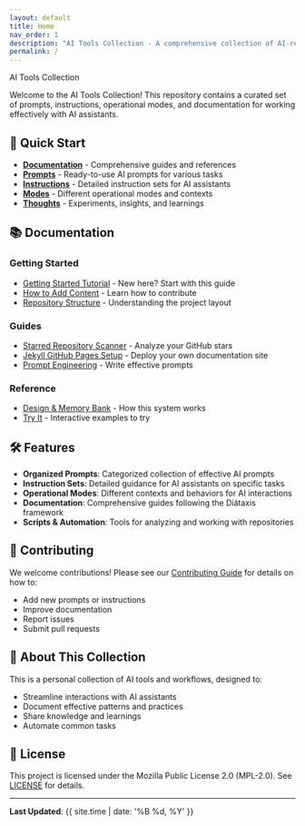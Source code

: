 ```yaml
---
layout: default
title: Home
nav_order: 1
description: "AI Tools Collection - A comprehensive collection of AI-related tools, prompts, instructions, and documentation for personal use."
permalink: /
---
```


AI Tools Collection

Welcome to the AI Tools Collection! This repository contains a curated set of prompts, instructions, operational modes, and documentation for working effectively with AI assistants.

## 🚀 Quick Start

- **[Documentation](docs/)** - Comprehensive guides and references
- **[Prompts](_prompts/)** - Ready-to-use AI prompts for various tasks
- **[Instructions](_instructions/)** - Detailed instruction sets for AI assistants
- **[Modes](_modes/)** - Different operational modes and contexts
- **[Thoughts](_thoughts/)** - Experiments, insights, and learnings

## 📚 Documentation

### Getting Started
- [Getting Started Tutorial](docs/tutorials/getting-started.md) - New here? Start with this guide
- [How to Add Content](docs/how-to/add-a-prompt-or-instruction.md) - Learn how to contribute
- [Repository Structure](docs/reference/repo-structure.md) - Understanding the project layout

### Guides
- [Starred Repository Scanner](docs/guides/starred-repository-scanner.md) - Analyze your GitHub stars
- [Jekyll GitHub Pages Setup](docs/guides/jekyll-github-pages-setup.md) - Deploy your own documentation site
- [Prompt Engineering](docs/guides/prompt-engineering.md) - Write effective prompts

### Reference
- [Design & Memory Bank](docs/explain/design-and-memory-bank.md) - How this system works
- [Try It](docs/try-it.md) - Interactive examples to try

## 🛠️ Features

- **Organized Prompts**: Categorized collection of effective AI prompts
- **Instruction Sets**: Detailed guidance for AI assistants on specific tasks
- **Operational Modes**: Different contexts and behaviors for AI interactions
- **Documentation**: Comprehensive guides following the Diátaxis framework
- **Scripts & Automation**: Tools for analyzing and working with repositories

## 🤝 Contributing

We welcome contributions! Please see our [Contributing Guide](CONTRIBUTING.md) for details on how to:
- Add new prompts or instructions
- Improve documentation
- Report issues
- Submit pull requests

## 📖 About This Collection

This is a personal collection of AI tools and workflows, designed to:
- Streamline interactions with AI assistants
- Document effective patterns and practices
- Share knowledge and learnings
- Automate common tasks

## 📄 License

This project is licensed under the Mozilla Public License 2.0 (MPL-2.0). See [LICENSE](LICENSE) for details.

---

**Last Updated**: {{ site.time | date: '%B %d, %Y' }}
